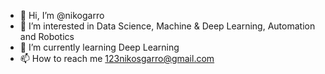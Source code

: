 - 👋 Hi, I’m @nikogarro
- 👀 I’m interested in Data Science, Machine & Deep Learning, Automation and Robotics 
- 🌱 I’m currently learning Deep Learning
- 📫 How to reach me 123nikosgarro@gmail.com

<!---
nikogarro/nikogarro is a ✨ special ✨ repository because its `README.md` (this file) appears on your GitHub profile.
You can click the Preview link to take a look at your changes.
--->
